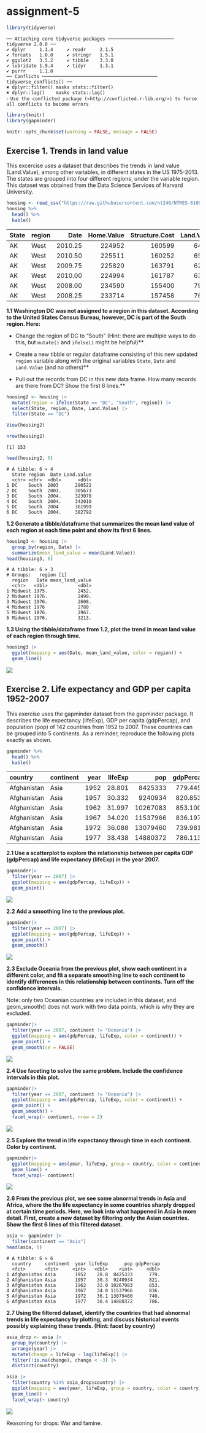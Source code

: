 # assignment-5


``` r
library(tidyverse)
```

    ── Attaching core tidyverse packages ──────────────────────── tidyverse 2.0.0 ──
    ✔ dplyr     1.1.4     ✔ readr     2.1.5
    ✔ forcats   1.0.0     ✔ stringr   1.5.1
    ✔ ggplot2   3.5.2     ✔ tibble    3.3.0
    ✔ lubridate 1.9.4     ✔ tidyr     1.3.1
    ✔ purrr     1.1.0     
    ── Conflicts ────────────────────────────────────────── tidyverse_conflicts() ──
    ✖ dplyr::filter() masks stats::filter()
    ✖ dplyr::lag()    masks stats::lag()
    ℹ Use the conflicted package (<http://conflicted.r-lib.org/>) to force all conflicts to become errors

``` r
library(knitr)
library(gapminder)
```

``` r
knitr::opts_chunk$set(warning = FALSE, message = FALSE)
```

## Exercise 1. Trends in land value

This excercise uses a dataset that describes the trends in land value
(Land.Value), among other variables, in different states in the US
1975-2013. The states are grouped into four different regions, under the
variable region. This dataset was obtained from the Data Science
Services of Harvard University.

``` r
housing <- read_csv("https://raw.githubusercontent.com/nt246/NTRES-6100-data-science/master/datasets/landdata_states.csv")
housing %>%
  head() %>% 
  kable() 
```

| State | region | Date | Home.Value | Structure.Cost | Land.Value | Land.Share..Pct. | Home.Price.Index | Land.Price.Index | Year | Qrtr |
|:---|:---|---:|---:|---:|---:|---:|---:|---:|---:|---:|
| AK | West | 2010.25 | 224952 | 160599 | 64352 | 28.6 | 1.481 | 1.552 | 2010 | 1 |
| AK | West | 2010.50 | 225511 | 160252 | 65259 | 28.9 | 1.484 | 1.576 | 2010 | 2 |
| AK | West | 2009.75 | 225820 | 163791 | 62029 | 27.5 | 1.486 | 1.494 | 2009 | 3 |
| AK | West | 2010.00 | 224994 | 161787 | 63207 | 28.1 | 1.481 | 1.524 | 2009 | 4 |
| AK | West | 2008.00 | 234590 | 155400 | 79190 | 33.8 | 1.544 | 1.885 | 2007 | 4 |
| AK | West | 2008.25 | 233714 | 157458 | 76256 | 32.6 | 1.538 | 1.817 | 2008 | 1 |

**1.1 Washington DC was not assigned to a region in this dataset.
According to the United States Census Bureau, however, DC is part of the
South region. Here:**

- Change the region of DC to “South” (Hint: there are multiple ways to
  do this, but `mutate()` and `ifelse()` might be helpful)\*\*

- Create a new tibble or regular dataframe consisting of this new
  updated `region` variable along with the original variables `State`,
  `Date` and `Land.Value` (and no others)\*\*

- Pull out the records from DC in this new data frame. How many records
  are there from DC? Show the first 6 lines.\*\*

``` r
housing2 <- housing |>
  mutate(region = ifelse(State == "DC", "South", region)) |>
  select(State, region, Date, Land.Value) |>
  filter(State == "DC")

View(housing2)

nrow(housing2)
```

    [1] 153

``` r
head(housing2, 6)
```

    # A tibble: 6 × 4
      State region  Date Land.Value
      <chr> <chr>  <dbl>      <dbl>
    1 DC    South  2003      290522
    2 DC    South  2003.     305673
    3 DC    South  2004.     323078
    4 DC    South  2004.     342010
    5 DC    South  2004      361999
    6 DC    South  2004.     382792

**1.2 Generate a tibble/dataframe that summarizes the mean land value of
each region at each time point and show its first 6 lines.**

``` r
housing3 <- housing |>
  group_by(region, Date) |>
  summarize(mean_land_value = mean(Land.Value))
head(housing3, 6)
```

    # A tibble: 6 × 3
    # Groups:   region [1]
      region   Date mean_land_value
      <chr>   <dbl>           <dbl>
    1 Midwest 1975.           2452.
    2 Midwest 1976.           2499.
    3 Midwest 1976.           2608.
    4 Midwest 1976            2780 
    5 Midwest 1976.           2967.
    6 Midwest 1976.           3213.

**1.3 Using the tibble/dataframe from 1.2, plot the trend in mean land
value of each region through time.**

``` r
housing3 |> 
  ggplot(mapping = aes(Date, mean_land_value, color = region)) + 
  geom_line() 
```

![](assignment-5_files/figure-commonmark/unnamed-chunk-6-1.png)

## Exercise 2. Life expectancy and GDP per capita 1952-2007

This exercise uses the gapminder dataset from the gapminder package. It
describes the life expectancy (lifeExp), GDP per capita (gdpPercap), and
population (pop) of 142 countries from 1952 to 2007. These countries can
be grouped into 5 continents. As a reminder, reproduce the following
plots exactly as shown.

``` r
gapminder %>% 
  head() %>% 
  kable()
```

| country     | continent | year | lifeExp |      pop | gdpPercap |
|:------------|:----------|-----:|--------:|---------:|----------:|
| Afghanistan | Asia      | 1952 |  28.801 |  8425333 |  779.4453 |
| Afghanistan | Asia      | 1957 |  30.332 |  9240934 |  820.8530 |
| Afghanistan | Asia      | 1962 |  31.997 | 10267083 |  853.1007 |
| Afghanistan | Asia      | 1967 |  34.020 | 11537966 |  836.1971 |
| Afghanistan | Asia      | 1972 |  36.088 | 13079460 |  739.9811 |
| Afghanistan | Asia      | 1977 |  38.438 | 14880372 |  786.1134 |

**2.1 Use a scatterplot to explore the relationship between per capita
GDP (gdpPercap) and life expectancy (lifeExp) in the year 2007.**

``` r
gapminder|>
  filter(year == 2007) |>
  ggplot(mapping = aes(gdpPercap, lifeExp)) +
  geom_point()
```

![](assignment-5_files/figure-commonmark/unnamed-chunk-8-1.png)

**2.2 Add a smoothing line to the previous plot.**

``` r
gapminder|>
  filter(year == 2007) |>
  ggplot(mapping = aes(gdpPercap, lifeExp)) +
  geom_point() +
  geom_smooth()
```

![](assignment-5_files/figure-commonmark/unnamed-chunk-9-1.png)

**2.3 Exclude Oceania from the previous plot, show each continent in a
different color, and fit a separate smoothing line to each continent to
identify differences in this relationship between continents. Turn off
the confidence intervals.**

Note: only two Oceanian countries are included in this dataset, and
geom_smooth() does not work with two data points, which is why they are
excluded.

``` r
gapminder|>
  filter(year == 2007, continent != "Oceania") |>
  ggplot(mapping = aes(gdpPercap, lifeExp, color = continent)) +
  geom_point() +
  geom_smooth(se = FALSE)
```

![](assignment-5_files/figure-commonmark/unnamed-chunk-10-1.png)

**2.4 Use faceting to solve the same problem. Include the confidence
intervals in this plot.**

``` r
gapminder|>
  filter(year == 2007, continent != "Oceania") |>
  ggplot(mapping = aes(gdpPercap, lifeExp, color = continent)) +
  geom_point() +
  geom_smooth() +
  facet_wrap(~ continent, nrow = 2)
```

![](assignment-5_files/figure-commonmark/unnamed-chunk-11-1.png)

**2.5 Explore the trend in life expectancy through time in each
continent. Color by continent.**

``` r
gapminder|>
  ggplot(mapping = aes(year, lifeExp, group = country, color = continent)) +
  geom_line() +
  facet_wrap(~ continent)
```

![](assignment-5_files/figure-commonmark/unnamed-chunk-12-1.png)

**2.6 From the previous plot, we see some abnormal trends in Asia and
Africa, where the the life expectancy in some countries sharply dropped
at certain time periods. Here, we look into what happened in Asia in
more detail. First, create a new dataset by filtering only the Asian
countries. Show the first 6 lines of this filtered dataset.**

``` r
asia <- gapminder |>
  filter(continent == "Asia") 
head(asia, 6)
```

    # A tibble: 6 × 6
      country     continent  year lifeExp      pop gdpPercap
      <fct>       <fct>     <int>   <dbl>    <int>     <dbl>
    1 Afghanistan Asia       1952    28.8  8425333      779.
    2 Afghanistan Asia       1957    30.3  9240934      821.
    3 Afghanistan Asia       1962    32.0 10267083      853.
    4 Afghanistan Asia       1967    34.0 11537966      836.
    5 Afghanistan Asia       1972    36.1 13079460      740.
    6 Afghanistan Asia       1977    38.4 14880372      786.

**2.7 Using the filtered dataset, identify the countries that had
abnormal trends in life expectancy by plotting, and discuss historical
events possibly explaining these trends. (Hint: facet by country)**

``` r
asia_drop <- asia |>
  group_by(country) |>
  arrange(year) |>
  mutate(change = lifeExp - lag(lifeExp)) |> 
  filter(!is.na(change), change < -3) |>
  distinct(country)

asia |>
  filter(country %in% asia_drop$country) |>
  ggplot(mapping = aes(year, lifeExp, group = country, color = country)) +
  geom_line() +
  facet_wrap(~ country)
```

![](assignment-5_files/figure-commonmark/unnamed-chunk-14-1.png)

Reasoning for drops: War and famine.
